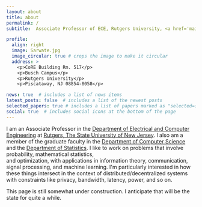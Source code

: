 ```yaml
---
layout: about
title: about
permalink: /
subtitle:  Associate Professor of ECE, Rutgers University, <a href='mailto:anand.sarwate@rutgers.edu'>anand.sarwate@rutgers.edu</a>

profile:
  align: right
  image: Sarwate.jpg
  image_circular: true # crops the image to make it circular
  address: >
    <p>CoRE Building Rm. 517</p>
    <p>Busch Campus</p>
    <p>Rutgers University</p>
    <p>Piscataway, NJ 08854-8058</p>

news: true  # includes a list of news items
latest_posts: false  # includes a list of the newest posts
selected_papers: true # includes a list of papers marked as "selected={true}"
social: true  # includes social icons at the bottom of the page
---
```



I am an Associate Professor in the [Department of Electrical and Computer Engineering](https://www.ece.rutgers.edu/) 
at [Rutgers, The State University of New Jersey](https://www.rutgers.edu/). 
I also am a member of the graduate faculty in the [Department of Computer Science](https://www.cs.rutgers.edu/) 
and the [Department of Statistics](https://www.stat.rutgers.edu/).
I like to work on problems that involve probability, mathematical statistics,  
and optimization, with applications in information theory, communication, 
signal processing, and machine learning. I'm particularly interested in
how these things intersect in the context of distributed/decentralized
systems with constraints like privacy, bandwidth, latency, power, and so on.

This page is still somewhat under construction. I anticipate that will
be the state for quite a while.